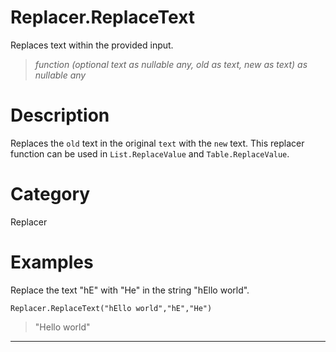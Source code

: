 ﻿# Replacer.ReplaceText
Replaces text within the provided input.
> _function (optional text as nullable any, old as text, new as text) as nullable any_
# Description 
Replaces the <code>old</code> text in the original <code>text</code> with the <code>new</code> text. This replacer function can be used in <code>List.ReplaceValue</code> and <code>Table.ReplaceValue</code>.
# Category 
Replacer
# Examples 
Replace the text "hE" with "He" in the string "hEllo world".
```
Replacer.ReplaceText("hEllo world","hE","He")
```
> "Hello world"
***
